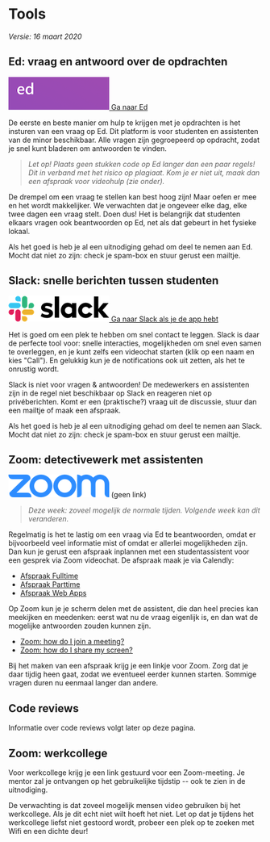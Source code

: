 # Tools

*Versie: 16 maart 2020*

## Ed: vraag en antwoord over de opdrachten

[![Ga naar Ed](ed.png) Ga naar Ed](https://us.edstem.org/courses/341)

De eerste en beste manier om hulp te krijgen met je opdrachten is het insturen van een vraag op Ed. Dit platform is voor studenten en assistenten van de minor beschikbaar. Alle vragen zijn gegroepeerd op opdracht, zodat je snel kunt bladeren om antwoorden te vinden.

> *Let op! Plaats geen stukken code op Ed langer dan een paar regels! Dit in verband met het risico op plagiaat. Kom je er niet uit, maak dan een afspraak voor videohulp (zie onder).* 

De drempel om een vraag te stellen kan best hoog zijn! Maar oefen er mee en het wordt makkelijker. We verwachten dat je ongeveer elke dag, elke twee dagen een vraag stelt. Doen dus! Het is belangrijk dat studenten elkaars vragen ook beantwoorden op Ed, net als dat gebeurt in het fysieke lokaal.

Als het goed is heb je al een uitnodiging gehad om deel te nemen aan Ed. Mocht dat niet zo zijn: check je spam-box en stuur gerust een mailtje. 

## Slack: snelle berichten tussen studenten

[![Ga naar Slack](slack.png) Ga naar Slack als je de app hebt](slack://)

Het is goed om een plek te hebben om snel contact te leggen. Slack is daar de perfecte tool voor: snelle interacties, mogelijkheden om snel even samen te overleggen, en je kunt zelfs een videochat starten (klik op een naam en kies "Call"). En gelukkig kun je de notifications ook uit zetten, als het te onrustig wordt.

Slack is niet voor vragen & antwoorden! De medewerkers en assistenten zijn in de regel niet beschikbaar op Slack en reageren niet op privéberichten. Komt er een (praktische?) vraag uit de discussie, stuur dan een mailtje of maak een afspraak.

Als het goed is heb je al een uitnodiging gehad om deel te nemen aan Slack. Mocht dat niet zo zijn: check je spam-box en stuur gerust een mailtje. 

## Zoom: detectivewerk met assistenten

![Zoom](zoom.png) (geen link)

> *Deze week: zoveel mogelijk de normale tijden. Volgende week kan dit veranderen.*

Regelmatig is het te lastig om een vraag via Ed te beantwoorden, omdat er bijvoorbeeld veel informatie mist of omdat er allerlei mogelijkheden zijn. Dan kun je gerust een afspraak inplannen met een studentassistent voor een gesprek via Zoom videochat. De afspraak maak je via Calendly:

- [Afspraak Fulltime](https://calendly.com/mprog/assistentie)
- [Afspraak Parttime](https://calendly.com/mprog-parttime/assistentie)
- [Afspraak Web Apps](https://calendly.com/app-studio/assistentie)

Op Zoom kun je je scherm delen met de assistent, die dan heel precies kan meekijken en meedenken: eerst wat nu de vraag eigenlijk is, en dan wat de mogelijke antwoorden zouden kunnen zijn.

- [Zoom: how do I join a meeting?](https://support.zoom.us/hc/en-us/articles/201362193-How-Do-I-Join-A-Meeting-)
- [Zoom: how do I share my screen?](https://support.zoom.us/hc/en-us/articles/201362153-How-Do-I-Share-My-Screen-)

Bij het maken van een afspraak krijg je een linkje voor Zoom. Zorg dat je daar tijdig heen gaat, zodat we eventueel eerder kunnen starten. Sommige vragen duren nu eenmaal langer dan andere.

## Code reviews

Informatie over code reviews volgt later op deze pagina.

## Zoom: werkcollege

Voor werkcollege krijg je een link gestuurd voor een Zoom-meeting. Je mentor zal je ontvangen op het gebruikelijke tijdstip -- ook te zien in de uitnodiging.

De verwachting is dat zoveel mogelijk mensen video gebruiken bij het werkcollege. Als je dit echt niet wilt hoeft het niet. Let op dat je tijdens het werkcollege liefst niet gestoord wordt, probeer een plek op te zoeken met Wifi en een dichte deur!
